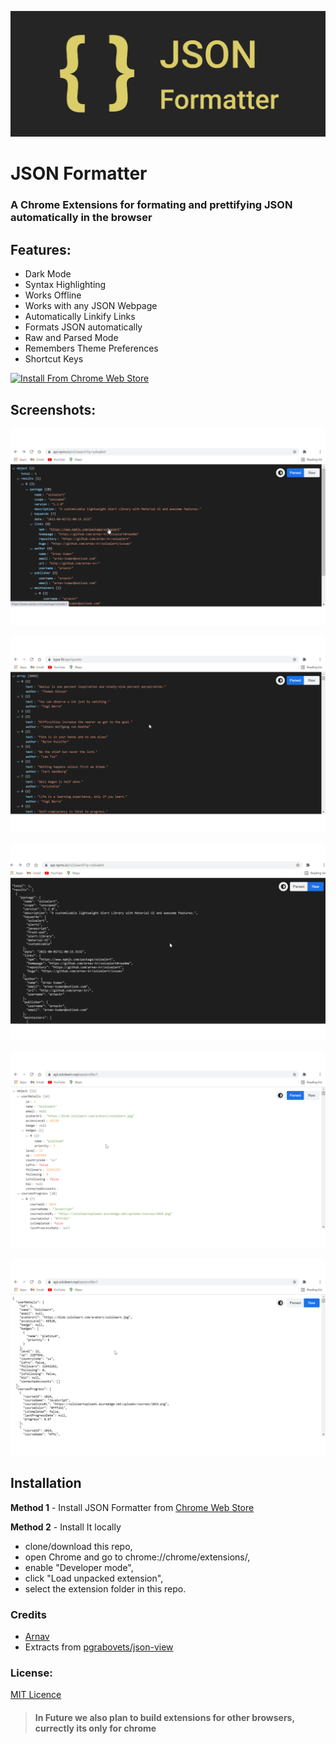 ![JSON Formatter](https://github.com/arnav-kr/json-formatter/blob/main/images/banners/promo_tile_marquee.png?raw=true)

# JSON Formatter

### A Chrome Extensions for formating and prettifying JSON automatically in the browser

## Features:
* Dark Mode
* Syntax Highlighting
* Works Offline
* Works with any JSON Webpage
* Automatically Linkify Links
* Formats JSON automatically
* Raw and Parsed Mode
* Remembers Theme Preferences
* Shortcut Keys


[![Install From Chrome Web Store](https://storage.googleapis.com/chrome-gcs-uploader.appspot.com/image/WlD8wC6g8khYWPJUsQceQkhXSlv1/HRs9MPufa1J1h5glNhut.png)](https://chrome.google.com/webstore/detail/json-formatter/gpmodmeblccallcadopbcoeoejepgpnb)

## Screenshots:

![Automatic Linkified](https://github.com/arnav-kr/json-formatter/blob/main/images/screenshots/linkified-dark.png?raw=true)

![Parsed Mode Dark](https://github.com/arnav-kr/json-formatter/blob/main/images/screenshots/parsed-dark.png?raw=true)

![Raw Mode Dark](https://github.com/arnav-kr/json-formatter/blob/main/images/screenshots/raw-dark.png?raw=true)

![Parsed Mode Light](https://github.com/arnav-kr/json-formatter/blob/main/images/screenshots/parsed-light.png?raw=true)

![Raw Mode Light](https://github.com/arnav-kr/json-formatter/blob/main/images/screenshots/raw-light.png?raw=true)

## Installation

**Method 1** - Install JSON Formatter from [Chrome Web Store](https://chrome.google.com/webstore/detail/json-formatter/gpmodmeblccallcadopbcoeoejepgpnb)

**Method 2** - Install It locally
* clone/download this repo,
* open Chrome and go to chrome://chrome/extensions/,
* enable "Developer mode",
* click "Load unpacked extension",
* select the extension folder in this repo.

### Credits

* [Arnav](https://githb.com/arnav-kr)
* Extracts from [pgrabovets/json-view](https://github.com/pgrabovets/json-view)

### License:

[MIT Licence](LICENSE)

> #### In Future we also plan to build extensions for other browsers, currectly its only for chrome
